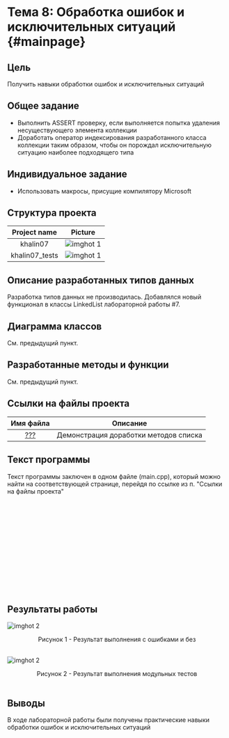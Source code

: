 # Тема 8: Обработка ошибок и исключительных ситуаций {#mainpage}

## Цель
Получить навыки обработки ошибок и исключительных ситуаций

## Общее задание
- Выполнить ASSERT проверку, если выполняется попытка удаления несуществующего элемента коллекции
- Доработать оператор индексирования разработанного класса коллекции таким образом, чтобы он порождал исключительную ситуацию наиболее подходящего типа

## Индивидуальное задание
- Использовать макросы, присущие компилятору Microsoft

## Структура проекта
|Project name | Picture |
| :-: | :-: |
|khalin07 |![imghot 1](screenshots/st_kh.JPG) |
|khalin07_tests |![imghot 1](screenshots/st_kh_tests.JPG) |


## Описание разработанных типов данных
Разработка типов данных не производилась. Добавлялся новый функционал в классы LinkedList лабораторной работы #7.

## Диаграмма классов
См. предыдущий пункт.


## Разработанные методы и функции
См. предыдущий пункт.

## Ссылки на файлы проекта
| Имя файла | Описание|
| :-: | :-: |
| <a href="main.cpp">???</a>  | Демонстрация доработки методов списка |


## Текст программы
Текст программы заключен в одном файле (main.cpp), который можно найти на соответствующей странице, перейдя по ссылке из п. "Ссылки на файлы проекта"
<br><br><br><br><br><br><br><br><br><br><br><br><br><br>
## Результаты работы
![imghot 2](screenshots/res.JPG)
<div align="center">Рисунок 1 - Результат выполнения с ошибками и без</b></div><br>

![imghot 2](screenshots/res_tests.JPG)
<div align="center">Рисунок 2 - Результат выполнения модульных тестов</b></div><br>

## Выводы
В ходе лабораторной работы были получены практические навыки обработки ошибок и исключительных ситуаций